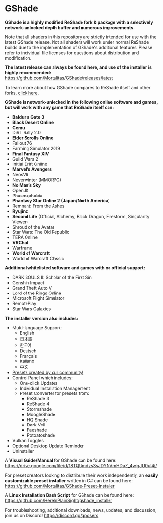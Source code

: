 # GShade
**GShade is a highly modified ReShade fork & package with a selectively network-unlocked depth buffer and numerous improvements.** 

Note that all shaders in this repository are strictly intended for use with the latest GShade release. Not all shaders will work under normal ReShade builds due to the implementation of GShade's additional features. Please refer to individual file licenses for questions about distribution and modification.

**The latest release can always be found here, and use of the installer is highly recommended:** https://github.com/Mortalitas/GShade/releases/latest

To learn more about how GShade compares to ReShade itself and other forks, [click here](https://gposers.com/gshade/gshade-faq/#comparison).

**GShade is network-unlocked in the following online software and games, but will work with any game that ReShade itself can:**
* **Baldur’s Gate 3**
* **Black Desert Online**
* **Cemu**
* DiRT Rally 2.0
* **Elder Scrolls Online**
* Fallout 76
* Farming Simulator 2019
* **Final Fantasy XIV**
* Guild Wars 2
* Initial Drift Online
* **Marvel’s Avengers**
* NeosVR
* Neverwinter (MMORPG)
* **No Man’s Sky**
* OpenJK
* Phasmaphobia
* **Phantasy Star Online 2 (Japan/North America)**
* Remnant: From the Ashes
* **Ryujinx**
* **Second Life** (Official, Alchemy, Black Dragon, Firestorm, Singularity Viewer)
* Shroud of the Avatar
* Star Wars: The Old Republic
* TERA Online
* **VRChat**
* Warframe
* **World of Warcraft**
* World of Warcraft Classic

**Additional whitelisted software and games with no official support:**
* DARK SOULS II: Scholar of the First Sin
* Genshin Impact
* Grand Theft Auto V
* Lord of the Rings Online
* Microsoft Flight Simulator
* RemotePlay
* Star Wars Galaxies

**The installer version also includes:**
* Multi-language Support:
  * English
  * 日本語
  * 한국어
  * Deutsch
  * Français
  * Italiano
  * 中文
* [Presets created by our community!](https://github.com/Mortalitas/GShade-Presets)
* Control Panel which includes:
  * One-click Updates
  * Individual Installation Management
  * Preset Converter for presets from:
    * ReShade 3
    * ReShade 4
    * Stormshade
    * MoogleShade
    * HQ Shade
    * Dark Veil
    * Faeshade
    * Potoatoshade
* Vulkan Toggles
* Optional Desktop Update Reminder
* Uninstaller

A **Visual Guide/Manual** for GShade can be found here: https://drive.google.com/file/d/18TQUmdzs3sJDYNVmHDaZ_4wigJU0ul4j/

For preset creators looking to distribute their work independently, an **easily customizable preset installer** written in C# can be found here: https://github.com/Mortalitas/GShade-Preset-Installer

A **Linux Installation Bash Script** for GShade can be found here: https://github.com/HereInPlainSight/gshade_installer

For troubleshooting, additional downloads, news, updates, and discussion, join us on Discord! https://discord.gg/gposers
